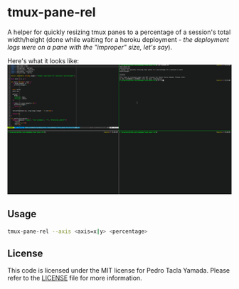 tmux-pane-rel
=============
A helper for quickly resizing tmux panes to a percentage of a session's total
width/height (done while waiting for a heroku deployment - *the deployment logs
were on a pane with the "improper" size, let's say*).

Here's what it looks like:
![tmux-pane-rel-demo](/tmux-pane-rel-demo.gif)

## Usage
```bash
tmux-pane-rel --axis <axis=x|y> <percentage>
```

License
-------
This code is licensed under the MIT license for Pedro Tacla Yamada. Please refer
to the [LICENSE](/LICENSE) file for more information.
